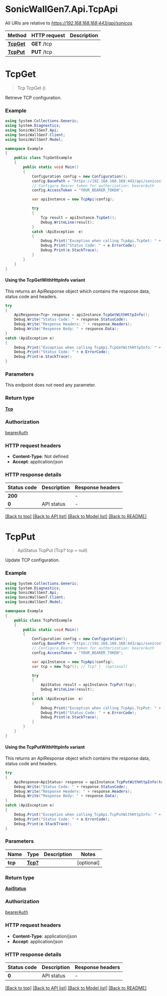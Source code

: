 # SonicWallGen7.Api.TcpApi

All URIs are relative to *https://192.168.168.168:443/api/sonicos*

| Method | HTTP request | Description |
|--------|--------------|-------------|
| [**TcpGet**](TcpApi.md#tcpget) | **GET** /tcp |  |
| [**TcpPut**](TcpApi.md#tcpput) | **PUT** /tcp |  |

<a id="tcpget"></a>
# **TcpGet**
> Tcp TcpGet ()



Retrieve TCP configuration.

### Example
```csharp
using System.Collections.Generic;
using System.Diagnostics;
using SonicWallGen7.Api;
using SonicWallGen7.Client;
using SonicWallGen7.Model;

namespace Example
{
    public class TcpGetExample
    {
        public static void Main()
        {
            Configuration config = new Configuration();
            config.BasePath = "https://192.168.168.168:443/api/sonicos";
            // Configure Bearer token for authorization: bearerAuth
            config.AccessToken = "YOUR_BEARER_TOKEN";

            var apiInstance = new TcpApi(config);

            try
            {
                Tcp result = apiInstance.TcpGet();
                Debug.WriteLine(result);
            }
            catch (ApiException  e)
            {
                Debug.Print("Exception when calling TcpApi.TcpGet: " + e.Message);
                Debug.Print("Status Code: " + e.ErrorCode);
                Debug.Print(e.StackTrace);
            }
        }
    }
}
```

#### Using the TcpGetWithHttpInfo variant
This returns an ApiResponse object which contains the response data, status code and headers.

```csharp
try
{
    ApiResponse<Tcp> response = apiInstance.TcpGetWithHttpInfo();
    Debug.Write("Status Code: " + response.StatusCode);
    Debug.Write("Response Headers: " + response.Headers);
    Debug.Write("Response Body: " + response.Data);
}
catch (ApiException e)
{
    Debug.Print("Exception when calling TcpApi.TcpGetWithHttpInfo: " + e.Message);
    Debug.Print("Status Code: " + e.ErrorCode);
    Debug.Print(e.StackTrace);
}
```

### Parameters
This endpoint does not need any parameter.
### Return type

[**Tcp**](Tcp.md)

### Authorization

[bearerAuth](../README.md#bearerAuth)

### HTTP request headers

 - **Content-Type**: Not defined
 - **Accept**: application/json


### HTTP response details
| Status code | Description | Response headers |
|-------------|-------------|------------------|
| **200** |  |  -  |
| **0** | API status |  -  |

[[Back to top]](#) [[Back to API list]](../README.md#documentation-for-api-endpoints) [[Back to Model list]](../README.md#documentation-for-models) [[Back to README]](../README.md)

<a id="tcpput"></a>
# **TcpPut**
> ApiStatus TcpPut (Tcp? tcp = null)



Update TCP configuration.

### Example
```csharp
using System.Collections.Generic;
using System.Diagnostics;
using SonicWallGen7.Api;
using SonicWallGen7.Client;
using SonicWallGen7.Model;

namespace Example
{
    public class TcpPutExample
    {
        public static void Main()
        {
            Configuration config = new Configuration();
            config.BasePath = "https://192.168.168.168:443/api/sonicos";
            // Configure Bearer token for authorization: bearerAuth
            config.AccessToken = "YOUR_BEARER_TOKEN";

            var apiInstance = new TcpApi(config);
            var tcp = new Tcp?(); // Tcp? |  (optional) 

            try
            {
                ApiStatus result = apiInstance.TcpPut(tcp);
                Debug.WriteLine(result);
            }
            catch (ApiException  e)
            {
                Debug.Print("Exception when calling TcpApi.TcpPut: " + e.Message);
                Debug.Print("Status Code: " + e.ErrorCode);
                Debug.Print(e.StackTrace);
            }
        }
    }
}
```

#### Using the TcpPutWithHttpInfo variant
This returns an ApiResponse object which contains the response data, status code and headers.

```csharp
try
{
    ApiResponse<ApiStatus> response = apiInstance.TcpPutWithHttpInfo(tcp);
    Debug.Write("Status Code: " + response.StatusCode);
    Debug.Write("Response Headers: " + response.Headers);
    Debug.Write("Response Body: " + response.Data);
}
catch (ApiException e)
{
    Debug.Print("Exception when calling TcpApi.TcpPutWithHttpInfo: " + e.Message);
    Debug.Print("Status Code: " + e.ErrorCode);
    Debug.Print(e.StackTrace);
}
```

### Parameters

| Name | Type | Description | Notes |
|------|------|-------------|-------|
| **tcp** | [**Tcp?**](Tcp?.md) |  | [optional]  |

### Return type

[**ApiStatus**](ApiStatus.md)

### Authorization

[bearerAuth](../README.md#bearerAuth)

### HTTP request headers

 - **Content-Type**: application/json
 - **Accept**: application/json


### HTTP response details
| Status code | Description | Response headers |
|-------------|-------------|------------------|
| **0** | API status |  -  |

[[Back to top]](#) [[Back to API list]](../README.md#documentation-for-api-endpoints) [[Back to Model list]](../README.md#documentation-for-models) [[Back to README]](../README.md)


